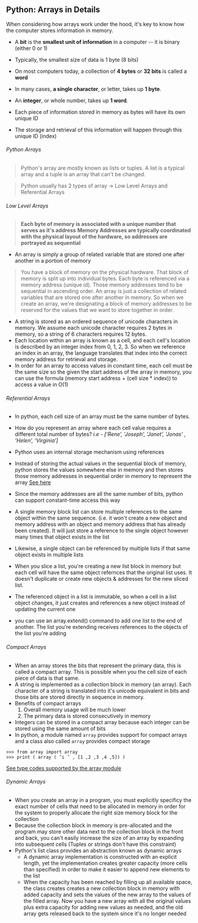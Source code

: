 ## Python: Arrays in Details
When considering how arrays work under the hood, it's key to know how the computer stores information in memory.
- A **bit** is the **smallest unit of information** in a computer -- it is binary (either 0 or 1)
- Typically, the smallest size of data is 1 byte (8 bits)
- On most computers today, a collection of **4 bytes** or **32 bits** is called a **word**
- In many cases, **a single character**, or letter, takes up **1 byte**.
- An **integer**, or whole number, takes up **1 word**.

- Each piece of information stored in memory as bytes will have its own unique ID
- The storage and retrieval of this information will happen through this unique ID (index)

###### Python Arrays
> Python's array are mostly known as lists or tuples. A list is a typical array and a tuple is an array that can't be changed. 

> Python usually has 2 types of array -> Low Level Arrays and Referential Arrays

###### Low Level Arrays
> **Each byte of memory is associated with a unique number that serves as it's address**
> **Memory Addresses are typically coordinated with the physical layout of the hardware, so addresses are portrayed as sequential**
- An array is simply a group of related variable that are stored one after another in a portion of memory

> You have a block of memory on the physical hardware. That block of memory is split up into individual bytes. Each byte is referenced via a memory address (unique id). Those memory addresses tend to be sequential in ascending order. An array is just a collection of related variables that are stored one after another in memory. So when we create an array, we're designating a block of memory addresses to be reserved for the values that we want to store together in order.

- A string is stored as an ordered sequence of unicode characters in memory. We assume each unicode character requires 2 bytes in memory, so a string of 6 characters requires 12 bytes.
- Each location within an array is known as a cell, and each cell's location is described by an integer index from 0, 1, 2, 3. So when we reference an index in an array, the language translates that index into the correct memory address for retrieval and storage.
- In order for an array to access values in constant time, each cell must be the same size so the given the start address of the array in memory, you can use the formula (memory start address + (cell size * index)) to access a value in O(1)

###### Referential Arrays
- In python, each cell size of an array must be the same number of bytes.
- How do you represent an array where each cell value requires a different total number of bytes?
    _i.e - [’Rene’, ’Joseph’, ’Janet’, ’Jonas’ , ’Helen’, ’Virginia’]_
- Python uses an internal storage mechanism using references
- Instead of storing the actual values in the sequential block of memory, python stores the values somewhere else in memory and then stores those memory addresses in sequential order in memory to represent the array [See here](https://www.herevego.com/wp-content/uploads/2020/07/Screenshot-2020-07-26-at-11-compressed.jpg)
- Since the memory addresses are all the same number of bits, python can support constant-time access this way

- A single memory block list can store multiple references to the same object within the same sequence. (i.e. it won't create a new object and memory address with an object and memory address that has already been created). It will just store a reference to the single object however many times that object exists in the list
- Likewise, a single object can be referenced by multiple lists if that same object exists in multiple lists

- When you slice a list, you're creating a new list block in memory but each cell will have the same object refernces that the original list uses. It doesn't duplicate or create new objects & addresses for the new sliced list.

- The referenced object in a list is immutable, so when a cell in a list object changes, it just creates and references a new object instead of updating the current one
- you can use an array.extend() command to add one list to the end of another. The list you're extending receives references to the objects of the list you're adding

###### Compact Arrays
- When an array stores the bits that represent the primary data, this is called a compact array. This is possible when you the cell size of each piece of data is that same.
- A string is implemented as a collection block in memory (an array). Each character of a string is translated into it's unicode equivalent in bits and those bits are stored directly in sequence in memory.
- Benefits of compact arrays
    1. Overall memory usage will be much lower
    2. The primary data is stored consecutively in memory
- Integers can be stored in a compact array because each integer can be stored using the same amount of bits
- In python, a module named `array` provides support for compact arrays and a class also called `array` provides compact storage
```
>>> from array import array
>>> print ( array ( ’i ’ , [1 ,2 ,3 ,4 ,5]) )
```
[See type codes supported by the array module](https://www.w3resource.com/python/library/python_array_module.php)

###### Dynamic Arrays
- When you create an array in a program, you must explicitly specificy the exact number of cells that need to be allocated in memory in order for the system to properly allocate the right size memory block for the collection
- Because the collection block in memory is pre-allocated and the program may store other data next to the collection block in the front and back, you can't easily increase the size of an array by expanding into subsequent cells (Tuples or strings don't have this constraint)
- Python's list class provides an abstraction known as dynamic arrays
    - A dynamic array implementation is constructed with an explicit length, yet the implementation creates greater capacity (more cells than specified) in order to make it easier to append new elements to the list
    - When the capacity has been reached by filling up all available space, the class creates creates a new collection block in memory with added capacity and sets the values of the new array to the values of the filled array. Now you have a new array with all the original values plus extra capacity for adding new values as needed, and the old array gets released back to the system since it's no longer needed
